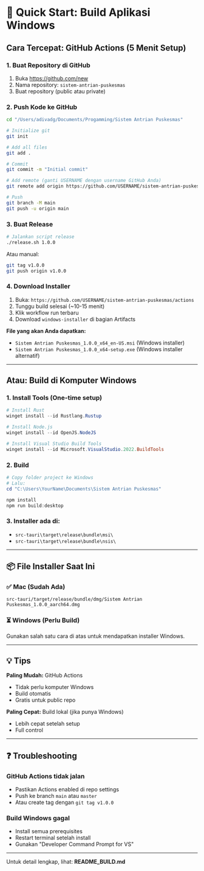 # 🚀 Quick Start: Build Aplikasi Windows

## Cara Tercepat: GitHub Actions (5 Menit Setup)

### 1. Buat Repository di GitHub

1. Buka https://github.com/new
2. Nama repository: `sistem-antrian-puskesmas`
3. Buat repository (public atau private)

### 2. Push Kode ke GitHub

```bash
cd "/Users/adivadg/Documents/Progamming/Sistem Antrian Puskesmas"

# Initialize git
git init

# Add all files
git add .

# Commit
git commit -m "Initial commit"

# Add remote (ganti USERNAME dengan username GitHub Anda)
git remote add origin https://github.com/USERNAME/sistem-antrian-puskesmas.git

# Push
git branch -M main
git push -u origin main
```

### 3. Buat Release

```bash
# Jalankan script release
./release.sh 1.0.0
```

Atau manual:

```bash
git tag v1.0.0
git push origin v1.0.0
```

### 4. Download Installer

1. Buka: `https://github.com/USERNAME/sistem-antrian-puskesmas/actions`
2. Tunggu build selesai (~10-15 menit)
3. Klik workflow run terbaru
4. Download `windows-installer` di bagian Artifacts

**File yang akan Anda dapatkan:**

- `Sistem Antrian Puskesmas_1.0.0_x64_en-US.msi` (Windows installer)
- `Sistem Antrian Puskesmas_1.0.0_x64-setup.exe` (Windows installer alternatif)

---

## Atau: Build di Komputer Windows

### 1. Install Tools (One-time setup)

```powershell
# Install Rust
winget install --id Rustlang.Rustup

# Install Node.js
winget install --id OpenJS.NodeJS

# Install Visual Studio Build Tools
winget install --id Microsoft.VisualStudio.2022.BuildTools
```

### 2. Build

```powershell
# Copy folder project ke Windows
# Lalu:
cd "C:\Users\YourName\Documents\Sistem Antrian Puskesmas"

npm install
npm run build:desktop
```

### 3. Installer ada di:

- `src-tauri\target\release\bundle\msi\`
- `src-tauri\target\release\bundle\nsis\`

---

## 📦 File Installer Saat Ini

### ✅ Mac (Sudah Ada)

```
src-tauri/target/release/bundle/dmg/Sistem Antrian Puskesmas_1.0.0_aarch64.dmg
```

### ⏳ Windows (Perlu Build)

Gunakan salah satu cara di atas untuk mendapatkan installer Windows.

---

## 💡 Tips

**Paling Mudah:** GitHub Actions

- Tidak perlu komputer Windows
- Build otomatis
- Gratis untuk public repo

**Paling Cepat:** Build lokal (jika punya Windows)

- Lebih cepat setelah setup
- Full control

---

## ❓ Troubleshooting

### GitHub Actions tidak jalan

- Pastikan Actions enabled di repo settings
- Push ke branch `main` atau `master`
- Atau create tag dengan `git tag v1.0.0`

### Build Windows gagal

- Install semua prerequisites
- Restart terminal setelah install
- Gunakan "Developer Command Prompt for VS"

---

Untuk detail lengkap, lihat: **README_BUILD.md**
